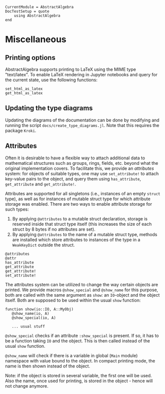```@meta
CurrentModule = AbstractAlgebra
DocTestSetup = quote
    using AbstractAlgebra
end
```

# Miscellaneous

## Printing options

AbstractAlgebra supports printing to LaTeX using the MIME type "text/latex". To
enable LaTeX rendering in Jupyter notebooks and query for the current state,
use the following functions:

```@docs
set_html_as_latex
get_html_as_latex
```

## Updating the type diagrams

Updating the diagrams of the documentation can be done by modifying and running
the script `docs/create_type_diagrams.jl`. Note that this requires the package `Kroki`.


## Attributes

Often it is desirable to have a flexible way to attach additional data to
mathematical structures such as groups, rings, fields, etc. beyond what the
original implementation covers. To facilitate this, we provide an *attributes*
system: for objects of suitable types, one may use `set_attribute!` to attach
key-value pairs to the object, and query them using `has_attribute`,
`get_attribute` and `get_attribute!`.

Attributes are supported for all singletons (i.e., instances of an empty
`struct` type), as well as for instances of mutable struct type for which
attribute storage was enabled. There are two ways to enable attribute storage
for such types:

1. By applying `@attributes` to a mutable struct declaration, storage is
   reserved inside that struct type itself (this increases the size of each
   struct by 8 bytes if no attributes are set).
2. By applying `@attributes` to the name of a mutable struct type, methods are
   installed which store attributes to instances of the type in a
   `WeakKeyDict` outside the struct.

```@docs
@attributes
@attr
has_attribute
get_attribute
get_attribute!
set_attribute!
```

The attributes system can be utilized to change the way certain objects are printed.
We provide macros `@show_special` and `@show_name` for this purpose, both are
called with the same argument
as `show`: an `IO`-object and the object itself. Both are supposed to be
used within the usual `show` function:
```
function show(io::IO, A::MyObj)
   @show_name(io, A)
   @show_special(io, A)

   ... usual stuff
```  

`@show_special` checks if an attribute `:show_special` is present. If so, it has to be
a function taking `IO` and the object. This is then called instead of the usual
`show` function.

`@show_name` will check if there is a variable in global (`Main` module) namespace
with value bound to the object. In compact printing mode, the name is then shown
instead of the object.

Note: if the object is stored in several variable, the first one will be used. Also
the name, once used for printing, is stored in the object - hence will not change
anymore.
